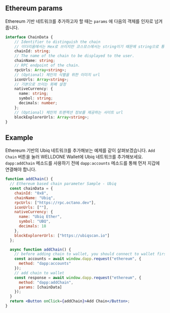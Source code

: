 ## Ethereum params

Ethereum 기반 네트워크를 추가하고자 할 때는 `params` 에 다음의 객체를 인자로 넘겨줍니다.

```typescript title="Ethereum"
interface ChainData {
    // Identifier to distinguish the chain
    // 이더리움에서는 Hex로 쓰이지만 코스모스에서는 string이기 때문에 string으로 통일
    chainId: string;
    // The name of the chain to be displayed to the user.
    chainName: string;
    // RPC endpoint of the chain.
    rpcUrls: Array<string>;
    // (Optional) 체인의 식별을 위한 이미지 url
    iconUrls: Array<string>;
    // 기본으로 쓰이는 화폐 설정
    nativeCurrency: {
      name: string;
      symbol: string;
      decimals: number;
    };
    // (Optional) 체인의 트랜잭션 정보를 제공하는 사이트 url
    blockExplorerUrls: Array<string>;
}
```

## Example

Ethereum 기반의 Ubiq 네트워크를 추가해보는 예제를 같이 살펴보겠습니다.
`Add Chain` 버튼을 눌러 WELLDONE Wallet에 Ubiq 네트워크를 추가해보세요. `dapp:addChain` 메소드를 사용하기 전에 `dapp:accounts` 메소드를 통해 먼저 지갑에 연결해야 합니다.

```jsx live
function addChain() {
  // Ethereum based chain parameter Sample - Ubiq
  const chainData = {
    chainId: "0x8",
    chainName: "Ubiq",
    rpcUrls: ["https://rpc.octano.dev"],
    iconUrls: [""],
    nativeCurrency: {
      name: "Ubiq Ether",
      symbol: "UBQ",
      decimals: 18
    },
    blockExplorerUrls: ["https://ubiqscan.io"]
  };

  async function addChain() {
    // before adding chain to wallet, you should connect to wallet first
    const accounts = await window.dapp.request("ethereum", {
      method: "dapp:accounts"
    });
    // add chain to wallet
    const response = await window.dapp.request("ethereum", {
      method: "dapp:addChain",
      params: [chainData]
    });
  }
  return <Button onClick={addChain}>Add Chain</Button>;
}
```
